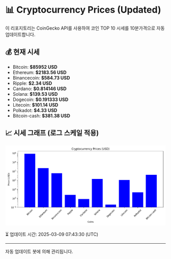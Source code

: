 
# 📊 Cryptocurrency Prices (Updated)

이 리포지토리는 CoinGecko API를 사용하여 코인 TOP 10 시세를 10분가격으로 자동 업데이트합니다.

## 💰 현재 시세
- Bitcoin: **$85952 USD**
- Ethereum: **$2183.56 USD**
- Binancecoin: **$584.73 USD**
- Ripple: **$2.34 USD**
- Cardano: **$0.814146 USD**
- Solana: **$139.53 USD**
- Dogecoin: **$0.191333 USD**
- Litecoin: **$101.14 USD**
- Polkadot: **$4.33 USD**
- Bitcoin-cash: **$381.38 USD**

## 📈 시세 그래프 (로그 스케일 적용)
![Crypto Prices](crypto_prices.png)

⏳ 업데이트 시간: 2025-03-09 07:43:30 (UTC)

---
자동 업데이트 봇에 의해 관리됩니다.
